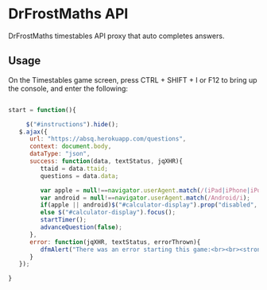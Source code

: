 # DrFrostMaths API
DrFrostMaths timestables API proxy that auto completes answers.

## Usage

On the Timestables game screen, press CTRL + SHIFT + I or F12 to bring up the console, and enter the following:

```js

start = function(){

     $("#instructions").hide();
   $.ajax({
      url: "https://absq.herokuapp.com/questions",
      context: document.body,
      dataType: "json",
      success: function(data, textStatus, jqXHR){
         ttaid = data.ttaid;
         questions = data.data;

         var apple = null!==navigator.userAgent.match(/(iPad|iPhone|iPod)/i);
         var android = null!==navigator.userAgent.match(/Android/i);
         if(apple || android)$("#calculator-display").prop("disabled", true);
         else $("#calculator-display").focus();
         startTimer();
         advanceQuestion(false);
      },
      error: function(jqXHR, textStatus, errorThrown){
         dfmAlert("There was an error starting this game:<br><br><strong>"+errorThrown+"</strong>");
      }
   });

}

```
